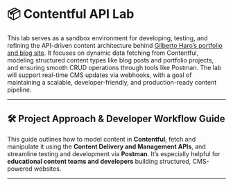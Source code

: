 # 📦 Contentful API Lab

This lab serves as a sandbox environment for developing, testing, and refining the API-driven content architecture behind [Gilberto Haro’s portfolio and blog site](https://github.com/gah-code/gilbertoharosite). It focuses on dynamic data fetching from Contentful, modeling structured content types like blog posts and portfolio projects, and ensuring smooth CRUD operations through tools like Postman. The lab will support real-time CMS updates via webhooks, with a goal of maintaining a scalable, developer-friendly, and production-ready content pipeline.

---

## 🛠️ Project Approach & Developer Workflow Guide

This guide outlines how to model content in **Contentful**, fetch and manipulate it using the **Content Delivery and Management APIs**, and streamline testing and development via **Postman**. It’s especially helpful for **educational content teams and developers** building structured, CMS-powered websites.

---
